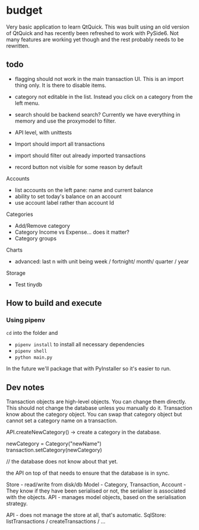 # budget

Very basic application to learn QtQuick. This was built using an old version of QtQuick and has recently been refreshed to work with PySide6. Not many features are working yet though and the rest probably needs to be rewritten.
## todo

- flagging should not work in the main transaction UI. This is an import thing only. It is there to disable items.
- category not editable in the list. Instead you click on a category from the left menu.
- search should be backend search? Currently we have everything in memory and use the proxymodel to filter.

- API level, with unittests
- Import should import all transactions

- import should filter out already imported transactions
- record button not visible for some reason by default

Accounts
- list accounts on the left pane: name and current balance
- ability to set today's balance on an account
- use account label rather than account Id

Categories
- Add/Remove category
- Category Income vs Expense... does it matter?
- Category groups

Charts
- advanced: last n <unit> with unit being week / fortnight/ month/ quarter /  year

Storage
- Test tinydb


## How to build and execute

### Using pipenv

`cd` into the folder and
- `pipenv install` to install all necessary dependencies
- `pipenv shell`
- `python main.py`

In the future we'll package that with PyInstaller so it's easier to run.


## Dev notes

Transaction objects are high-level objects. You can change them directly. This should not change the database unless you manually do it.
Transaction know about the category object. You can swap that category object but cannot set a category name on a transaction.

API.createNewCategory() -> create a category in the database.

newCategory = Category("newName")
transaction.setCategory(newCategory)

// the database does not know about that yet.

the API on top of that needs to ensure that the database is in sync.



Store - read/write from disk/db
Model - Category, Transaction, Account - They know if they have been serialised or not, the serialiser is associated with the objects.
API - manages model objects, based on the serialisation strategy.


API - does not manage the store at all, that's automatic.
SqlStore: listTransactions / createTransactions / ...



